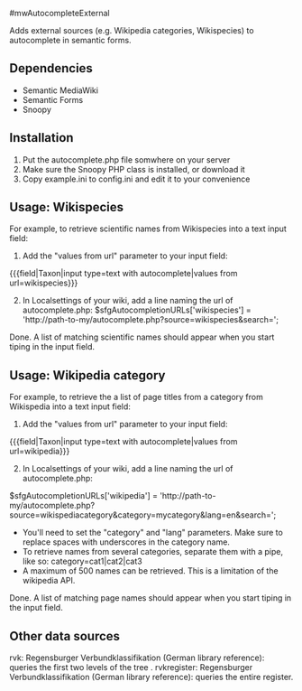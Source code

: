 #mwAutocompleteExternal

Adds external sources (e.g. Wikipedia categories, Wikispecies) to autocomplete in semantic forms.

## Dependencies
* Semantic MediaWiki
* Semantic Forms
* Snoopy

## Installation
1. Put the autocomplete.php file somwhere on your server
2. Make sure the Snoopy PHP class is installed, or download it
3. Copy example.ini to config.ini and edit it to your convenience

## Usage: Wikispecies
For example, to retrieve scientific names from Wikispecies into a text input field:
1. Add the "values from url" parameter to your input field:

 {{{field|Taxon|input type=text with autocomplete|values from url=wikispecies}}}
 
2. In Localsettings of your wiki, add a line naming the url of autocomplete.php:
 $sfgAutocompletionURLs['wikispecies'] = 'http://path-to-my/autocomplete.php?source=wikispecies&search=<substr>'; 
 
Done. A list of matching scientific names should appear when you start tiping in the input field.

## Usage: Wikipedia category
For example, to retrieve the a list of page titles from a category from Wikispedia into a text input field:

1. Add the "values from url" parameter to your input field:

 {{{field|Taxon|input type=text with autocomplete|values from url=wikipedia}}}
 
2. In Localsettings of your wiki, add a line naming the url of autocomplete.php:

 $sfgAutocompletionURLs['wikipedia'] = 'http://path-to-my/autocomplete.php?source=wikispediacategory&category=mycategory&lang=en&search=<substr>'; 

* You'll need to set the "category" and "lang" parameters. Make sure to replace spaces with underscores in the category name.
* To retrieve names from several categories, separate them with a pipe, like so: category=cat1|cat2|cat3
* A maximum of 500 names can be retrieved. This is a limitation of the wikipedia API.

Done. A list of matching page names should appear when you start tiping in the input field.

## Other data sources
rvk: Regensburger Verbundklassifikation (German library reference): queries the first two levels of the tree .
rvkregister: Regensburger Verbundklassifikation (German library reference): queries the entire register.


